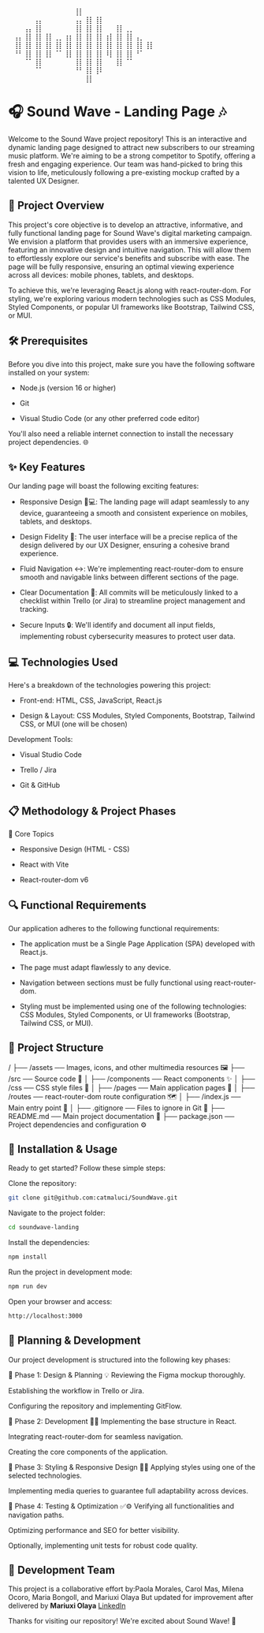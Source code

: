 ⠀⠀⠀⠀⠀⠀⠀⠀⠀⠀⠀⠀⠀⢸⡇⠀⠀⠀⠀⠀⠀⠀⠀⠀⠀⠀⠀⠀
⠀⠀⠀⠀⠀⢠⡄⠀⠀⠀⠀⠀⠀⢠⡄⢸⡇⢸⡇⠀⠀⠀⠀⠀⠀⠀⠀⠀⠀⠀
⠀⠀⠀⢠⡄⢸⡇⠀⠀⠀⠀⠀⠀⢸⡇⢸⡇⢸⡇⠀⠀⢸⡇⢀⡀⠀⠀⠀⠀⠀
⠀⢠⡄⢸⡇⢸⡇⢸⡇⢀⡀⢰⡆⢸⡇⢸⡇⢸⡇⢰⡇⢸⡇⢸⡇⢠⡀⠀⠀⠀
⠀⢸⡇⢸⡇⢸⡇⢸⡇⢸⡇⢸⡇⢸⡇⢸⡇⢸⡇⢸⡇⢸⡇⢸⡇⢸⡇⢸⡇⠀
⠀⠘⠃⢸⡇⢸⡇⢸⡇⠈⠁⢸⡇⢸⡇⢸⡇⢸⡇⠸⡇⢸⡇⢸⡇⠘⠁⠀⠀⠀
⠀⠀⠀⠈⠁⢸⡇⠀⠀⠀⠀⠀⠀⢸⡇⢸⡇⢸⡇⠀⠀⢸⡇⠈⠁⠀⠀⠀⠀⠀
⠀⠀⠀⠀⠀⠈⠁⠀⠀⠀⠀⠀⠀⠘⠃⢸⡇⢸⠇⠀⠀⠀⠀⠀⠀⠀⠀⠀⠀⠀
⠀⠀⠀⠀⠀⠀⠀⠀⠀⠀⠀⠀⠀⠀⠀⢸⡇⠀⠀⠀⠀⠀⠀⠀⠀⠀


# **🎧 Sound Wave - Landing Page 🎶**
Welcome to the Sound Wave project repository! This is an interactive and dynamic landing page designed to attract new subscribers to our streaming music platform. We're aiming to be a strong competitor to Spotify, offering a fresh and engaging experience. Our team was hand-picked to bring this vision to life, meticulously following a pre-existing mockup crafted by a talented UX Designer.

## **📌 Project Overview**
This project's core objective is to develop an attractive, informative, and fully functional landing page for Sound Wave's digital marketing campaign. We envision a platform that provides users with an immersive experience, featuring an innovative design and intuitive navigation. This will allow them to effortlessly explore our service's benefits and subscribe with ease. The page will be fully responsive, ensuring an optimal viewing experience across all devices: mobile phones, tablets, and desktops.

To achieve this, we're leveraging React.js along with react-router-dom. For styling, we're exploring various modern technologies such as CSS Modules, Styled Components, or popular UI frameworks like Bootstrap, Tailwind CSS, or MUI.

## **🛠️ Prerequisites**
Before you dive into this project, make sure you have the following software installed on your system:

* Node.js (version 16 or higher)  

* Git  

* Visual Studio Code (or any other preferred code editor)  

You'll also need a reliable internet connection to install the necessary project dependencies. 🌐

## **✨ Key Features**
Our landing page will boast the following exciting features:

* Responsive Design 📱💻: The landing page will adapt seamlessly to any device, guaranteeing a smooth and consistent experience on mobiles, tablets, and desktops.

* Design Fidelity 🎨: The user interface will be a precise replica of the design delivered by our UX Designer, ensuring a cohesive brand experience.

* Fluid Navigation ↔️: We're implementing react-router-dom to ensure smooth and navigable links between different sections of the page.

* Clear Documentation 📝: All commits will be meticulously linked to a checklist within Trello (or Jira) to streamline project management and tracking.

* Secure Inputs 🔒: We'll identify and document all input fields, implementing robust cybersecurity measures to protect user data.

## **💻 Technologies Used**
Here's a breakdown of the technologies powering this project:

* Front-end: HTML, CSS, JavaScript, React.js

* Design & Layout: CSS Modules, Styled Components, Bootstrap, Tailwind CSS, or MUI (one will be chosen)

Development Tools:

* Visual Studio Code

* Trello / Jira

* Git & GitHub

## **📋 Methodology & Project Phases**
📌 Core Topics
* Responsive Design (HTML - CSS)

* React with Vite

* React-router-dom v6

## **🔍 Functional Requirements**
Our application adheres to the following functional requirements:

* The application must be a Single Page Application (SPA) developed with React.js.

* The page must adapt flawlessly to any device.

* Navigation between sections must be fully functional using react-router-dom.

* Styling must be implemented using one of the following technologies: CSS Modules, Styled Components, or UI frameworks (Bootstrap, Tailwind CSS, or MUI).

## **📂 Project Structure**
/
├── /assets ── Images, icons, and other multimedia resources 🖼️
├── /src ── Source code 🚀
│   ├── /components ── React components ✨
│   ├── /css ── CSS style files 💅
│   ├── /pages ── Main application pages 📄
│   ├── /routes ── react-router-dom route configuration 🗺️
│   ├── /index.js ── Main entry point 🚪
│
├── .gitignore ── Files to ignore in Git 🚫
├── README.md ── Main project documentation 📖
├── package.json ── Project dependencies and configuration ⚙️

## 🚀 Installation & Usage
Ready to get started? Follow these simple steps:

Clone the repository:
 
 ```bash
git clone git@github.com:catmaluci/SoundWave.git
  ```
 
Navigate to the project folder:
 ```bash
cd soundwave-landing
 ```
Install the dependencies:

 ```bash
npm install
```
Run the project in development mode:

 ```bash
npm run dev
```
Open your browser and access:
 ```bash
http://localhost:3000
```
## 📅 Planning & Development
Our project development is structured into the following key phases:

🔹 Phase 1: Design & Planning 💡
Reviewing the Figma mockup thoroughly.

Establishing the workflow in Trello or Jira.

Configuring the repository and implementing GitFlow.

🔹 Phase 2: Development 👨‍💻
Implementing the base structure in React.

Integrating react-router-dom for seamless navigation.

Creating the core components of the application.

🔹 Phase 3: Styling & Responsive Design 💅📲
Applying styles using one of the selected technologies.

Implementing media queries to guarantee full adaptability across devices.

🔹 Phase 4: Testing & Optimization ✅⚙️
Verifying all functionalities and navigation paths.

Optimizing performance and SEO for better visibility.

Optionally, implementing unit tests for robust code quality.

## **👥 Development Team**
This project is a collaborative effort by:Paola Morales, Carol Mas, Milena Ocoro, Maria Bongoll, and Mariuxi Olaya
But updated for improvement after delivered by **Mariuxi Olaya** 
<a href="https://www.linkedin.com/in/molaya">LinkedIn</a> 


Thanks for visiting our repository! We're excited about Sound Wave! 🚀
